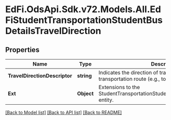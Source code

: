# EdFi.OdsApi.Sdk.v72.Models.All.EdFiStudentTransportationStudentBusDetailsTravelDirection

## Properties

Name | Type | Description | Notes
------------ | ------------- | ------------- | -------------
**TravelDirectionDescriptor** | **string** | Indicates the direction of travel for the student transportation route (e.g., to school, from school). | 
**Ext** | **Object** | Extensions to the StudentTransportationStudentBusDetailsTravelDirection entity. | [optional] 

[[Back to Model list]](../../README.md#documentation-for-models) [[Back to API list]](../../README.md#documentation-for-api-endpoints) [[Back to README]](../../README.md)

